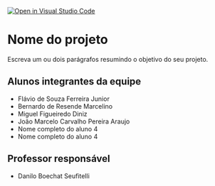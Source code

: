 [![Open in Visual Studio Code](https://classroom.github.com/assets/open-in-vscode-2e0aaae1b6195c2367325f4f02e2d04e9abb55f0b24a779b69b11b9e10269abc.svg)](https://classroom.github.com/online_ide?assignment_repo_id=15826025&assignment_repo_type=AssignmentRepo)
# Nome do projeto
Escreva um ou dois parágrafos resumindo o objetivo do seu projeto.

## Alunos integrantes da equipe

* Flávio de Souza Ferreira Junior
* Bernardo de Resende Marcelino
* Miguel Figueiredo Diniz
* João Marcelo Carvalho Pereira Araujo
* Nome completo do aluno 4
* Nome completo do aluno 4

## Professor responsável 

* Danilo Boechat Seufitelli

